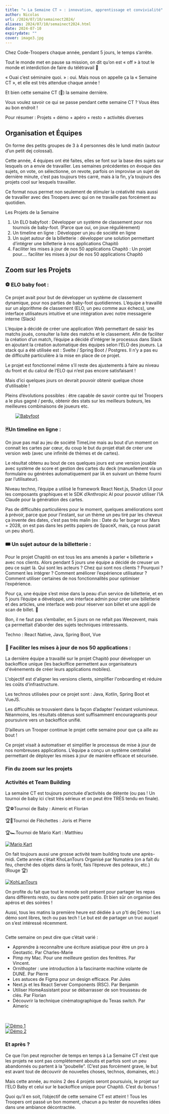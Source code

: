 ```yaml
---
title: "« La Semaine CT » : innovation, apprentissage et convivialité"
author: Nicolas
url: /2024/07/10/semainect2024/
aliases: 2024/07/10/semainect2024.html
date: 2024-07-10
expirydate: ""
cover: image3.jpg
---
```

Chez Code-Troopers chaque année, pendant 5 jours, le temps s’arrête. 

Tout le monde met en pause sa mission, on dit qu’on est « off » à tout le monde et interdiction de faire du télétravail 🙂 

« Ouai c’est séminaire quoi. » : oui. Mais nous on appelle ça la « Semaine CT », et elle est très attendue chaque année ! 

Et bien cette semaine CT (🤡) la semaine dernière. 

Vous voulez savoir ce qui se passe pendant cette semaine CT ? Vous êtes au bon endroit ! 

Pour résumer : Projets + démo + apéro + resto + activités diverses 

## Organisation et Équipes

On forme des petits groupes de 3 à 4 personnes dès le lundi matin (autour d’un petit dej colossal). 

Cette année, 4 équipes ont été faites, elles se font sur la base des sujets sur lesquels on a envie de travailler. Les semaines précédentes on évoque des sujets, on vote, on sélectionne, on revote, parfois on improvise un sujet de dernière minute, c’est pas toujours très carré, mais à la fin, y’a toujours des projets cool sur lesquels travailler. 

Ce format nous permet non seulement de stimuler la créativité mais aussi de travailler avec des Troopers avec qui on ne travaille pas forcément au quotidien. 

Les Projets de la Semaine	

1. Un ELO babyfoot : Développer un système de classement pour nos tournois de baby-foot. (Parce que oui, on joue régulièrement)
2. Un timeline en ligne :  Développer un jeu de société en ligne
3. Un sujet autour de la billetterie : développer une solution permettant d’intégrer une billetterie à nos applications Chapitô 
4. Faciliter les mises à jour de nos 50 applications Chapitô : Un projet pour…. faciliter les mises à jour de nos 50 applications Chapitô

## Zoom sur les Projets 

### ⚽️ ELO baby foot :

Ce projet avait pour but de développer un système de classement dynamique, pour nos parties de baby-foot quotidiennes. L’équipe a travaillé sur un algorithme de classement (ELO, un peu comme aux échecs), une interface utilisateurs intuitive et une intégration avec notre messagerie interne (Slack)

<div style="display: flex; flex-wrap: wrap;">
<div style="flex: 1; min-width: 300px;">
L’équipe à décidé de créer une application Web permettant de saisir les matchs joués, consulter la liste des matchs et le classement. Afin de faciliter la création d’un match, l’équipe a décidé d'intégrer le processus dans Slack en ajoutant la création automatique des équipes selon l’ELO des joueurs. La stack qui a été utilisée est : Svelte / Spring Boot / Postgres. Il n’y a pas eu de difficulté particulière à la mise en place de ce projet.

Le projet est fonctionnel même s’il reste des ajustements à faire au niveau du front et du calcul de l’ELO qui n’est pas encore satisfaisant !  

Mais d’ici quelques jours on devrait pouvoir obtenir quelque chose d’utilisable ! 

Pleins d’évolutions possibles : être capable de savoir contre qui tel Troopers a le plus gagné / perdu, obtenir des stats sur les meilleurs buteurs, les meilleures combinaisons de joueurs etc. 
</div>
<div style="flex: 1; min-width: 300px;">
<a style="display: inline" href="/2024/07/10/semainect2024/image1.png" data-lightbox="babyfoot" title="Babyfoot">
  <img style="max-width: 300px; margin-left: 2rem;" src="/2024/07/10/semainect2024/image1.png" alt="Babyfoot">
</a>
</div>
</div>


### 🃏Un timeline en ligne :

On joue pas mal au jeu de société TimeLine mais au bout d’un moment on connait les cartes par cœur, du coup le but du projet était de créer une version web (avec une infinité de thèmes et de cartes).

Le résultat obtenu au bout de ces quelques jours est une version jouable avec système de score et gestion des cartes du deck (manuellement via un formulaire ou générées automatiquement par IA en suivant un thème fourni par l’utilisateur). 

Niveau techno, l’équipe a utilisé le framework React Next.js, Shadcn UI pour les composants graphiques et le SDK d’Anthropic AI pour pouvoir utiliser l’IA Claude pour la génération des cartes. 

Pas de difficultés particulières pour le moment, quelques améliorations sont à prévoir, parce que pour l’instant, sur un thème un peu tiré par les cheveux ça invente des dates, c’est pas très malin (ex : Date du 1er burger sur Mars = 2028, on est pas dans les petits papiers de SpaceX, mais, ça nous parait un peu short). 

### 🎟️ Un sujet autour de la billetterie :

Pour le projet Chapitô on est tous les ans amenés à parler « billetterie » avec nos clients. Alors pendant 5 jours une équipe a décidé de creuser un peu ce sujet là. Qui sont les acteurs ? Chez qui sont nos clients ? Pourquoi ? Comment les intégrer ? Comment améliorer l’expérience utilisateur ? Comment utiliser certaines de nos fonctionnalités pour optimiser l’expérience. 

Pour ça, une équipe s’est mise dans la peau d’un service de billetterie, et en 5 jours l’équipe a développé, une interface admin pour créer une billetterie et des articles, une interface web pour réserver son billet et une appli de scan de billet. 🥵 

Bon, il ne faut pas s’emballer, en 5 jours on ne refait pas Weezevent, mais ça permettait d’aborder des sujets techniques intéressants. 

Techno : React Native, Java, Spring Boot, Vue

### 🚧 Faciliter les mises à jour de nos 50 applications :

La dernière équipe a travaillé sur le projet Chapitô pour développer un backoffice unique (les backoffice permettent aux organisateurs d'évènements de créer leurs applications mobiles). 

L'objectif est d'aligner les versions clients, simplifier l'onboarding et réduire les coûts d'infrastructure. 

Les technos utilisées pour ce projet sont : Java, Kotlin, Spring Boot et VueJS. 

Les difficultés se trouvaient dans la façon d’adapter l'existant volumineux. Néanmoins, les résultats obtenus sont suffisamment encourageants pour poursuivre vers un backoffice unifié. 

D’ailleurs un Trooper continue le projet cette semaine pour que ça aille au bout ! 

Ce projet visait à automatiser et simplifier le processus de mise à jour de nos nombreuses applications. L’équipe a conçu un système centralisé permettant de déployer les mises à jour de manière efficace et sécurisée.

### Fin du zoom sur les projets 

### Activités et Team Building

La semaine CT est toujours ponctuée d’activités de détente (ou pas ! Un tournoi de baby ici c’est très sérieux et on peut être TRÈS tendu en finale). 

🏆⚽️Tournoi de Baby : Aimeric et Florian

🏆🎯Tournoi de Fléchettes : Joris et Pierre

🏆🏎️Tournoi de Mario Kart : Matthieu


<a style="display: inline" href="/2024/07/10/semainect2024/image5.jpg" data-lightbox="mariokart" title="Mario Kart">
  <img class="medium" src="/2024/07/10/semainect2024/image5.jpg" alt="Mario Kart">
</a>


On fait toujours aussi une grosse activité team building toute une après-midi. Cette année c’était KhoLanTours Organisé par Numatéra (on a fait du feu, cherché des objets dans la forêt, fais l’épreuve des poteaux, etc.) (Rouge 🏆)


<a style="display: inline" href="/2024/07/10/semainect2024/image3.jpg" data-lightbox="kholantours" title="KohLanTours">
  <img class="medium" src="/2024/07/10/semainect2024/image3.jpg" alt="KohLanTours">
</a>


On profite du fait que tout le monde soit présent pour partager les repas dans différents resto, ou dans notre petit patio. Et bien sûr on organise des apéros et des soirées ! 

Aussi, tous les matins la première heure est dédiée à un p’ti dej Démo !  Les démo sont libres, tech ou pas tech ! Le but est de partager un truc auquel on s’est intéressé récemment. 


<div style="display: flex; flex-wrap: wrap;">
<div style="flex: 1; min-width: 300px; margin-right: 2rem;">

Cette semaine on peut dire que c’était varié : 

* Apprendre à reconnaître une écriture asiatique pour être un pro à Geotastic. Par Charles-Marie
* Pimp my Mac. Pour une meilleure gestion des fenêtres. Par Vincent. 
* Ornithopter : une introduction à la fascinante machine volante de DUNE. Par Pierre
* Les astuces de Figma pour un design efficace. Par Jules
* Next.js et les React Server Components (RSC). Par Benjamin
* Utiliser HomeAssistant pour se débarrasser de son trousseau de clés. Par Florian
* Découvrir la technique cinématographique du Texas switch. Par Aimeric

</div>
<div style="flex: 1; min-width: 300px;">
<a style="display: inline;" href="/2024/07/10/semainect2024/image4.jpg" data-lightbox="demo" title="Démo 1">
  <img style="margin-top: 2rem" class="medium" src="/2024/07/10/semainect2024/image4.jpg" alt="Démo 1">
</a>
</div>
</div>



<a style="display: inline" href="/2024/07/10/semainect2024/image2.jpg" data-lightbox="demo" title="Démo 2">
  <img class="medium" src="/2024/07/10/semainect2024/image2.jpg" alt="Démo 2">
</a>


### Et après ? 

Ce que l’on peut reprocher de temps en temps à La Semaine CT c’est que les projets ne sont pas complètement aboutis et parfois sont un peu abandonnés ou partent à la “poubelle”. (C’est pas forcément grave, le but est avant tout de découvrir de nouvelles choses, technos, domaines, etc.)

Mais cette année, au moins 2 des 4 projets seront poursuivis, le projet sur l’ELO Baby et celui sur le backoffice unique pour Chapitô. C’est du bonus !

Quoi qu’il en soit, l’objectif de cette semaine CT est atteint ! Tous les Troopers ont passé un bon moment, chacun a pu tester de nouvelles idées dans une ambiance décontractée.